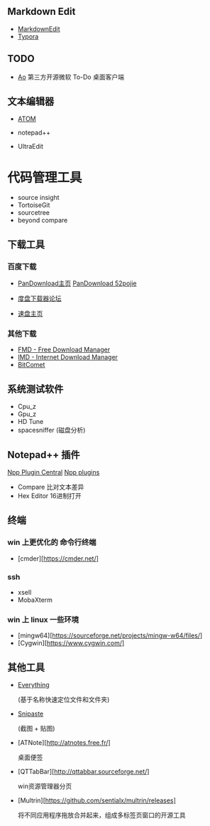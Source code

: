 
## Markdown Edit
* [MarkdownEdit](http://markdownedit.com/)
* [Typora](https://typora.io/)



## TODO

* [Ao](https://klaussinani.github.io/ao/)
  第三方开源微软 To-Do 桌面客户端




## 文本编辑器
* [ATOM](https://atom.io)

* notepad++

* UltraEdit



# 代码管理工具

* source insight
* TortoiseGit
* sourcetree
* beyond compare



## 下载工具

### 百度下载

* [PanDownload主页](https://pandownload.com/)
  [PanDownload 52pojie](https://www.52pojie.cn/thread-644721-1-1.html)

* [度盘下载器论坛](http://www.linesoft.top/bbs/forum.php)

* [速盘主页](https://www.speedpan.com/)

### 其他下载

* [FMD - Free Download Manager](https://www.freedownloadmanager.org/)
* [IMD - Internet Download Manager](http://www.internetdownloadmanager.com/)
* [BitComet](https://www.bitcomet.com)




## 系统测试软件
* Cpu_z
* Gpu_z
* HD Tune
* spacesniffer (磁盘分析)



## Notepad++ 插件
[Npp Plugin Central](http://docs.notepad-plus-plus.org/index.php/Plugin_Central)
[Npp plugins](https://sourceforge.net/projects/npp-plugins/files/?source=navbar)

* Compare
  比对文本差异
* Hex Editor
  16进制打开



## 终端

### win 上更优化的 命令行终端

* [cmder][https://cmder.net/]

### ssh

* xsell
* MobaXterm

### win 上 linux 一些环境

* [mingw64][https://sourceforge.net/projects/mingw-w64/files/]
* [Cygwin][https://www.cygwin.com/]



## 其他工具
* [Everything](https://www.voidtools.com)
  
  (基于名称快速定位文件和文件夹)
  
* [Snipaste](https://www.snipaste.com/) 

  (截图 + 贴图)
  
* [ATNote][http://atnotes.free.fr/]

  桌面便签
  
* [QTTabBar][http://qttabbar.sourceforge.net/]

  win资源管理器分页

* [Multrin][https://github.com/sentialx/multrin/releases]

  将不同应用程序拖放合并起来，组成多标签页窗口的开源工具

